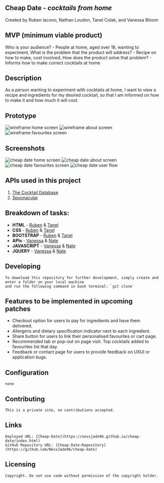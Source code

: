 ## Cheap Date - *cocktails from home*
Created by Ruben Iacono, Nathan Loudon, Tanel Colak, and Vanessa Bloom

## MVP (minimum viable product)

Who is your audience? - People at home, aged over 18, wanting to experiment,
What is the problem that the product will address? - Recipe on how to make, cost involved,
How does the product solve that problem? - Informs how to make correct cocktails at home

## Description

As a person wanting to experiment with cocktails at home, I want to view a recipe and ingredients for my desired cocktail, so that I am informed on how to make it and how much it will cost.

## Prototype

![wireframe home screen](assets/images/CheapDateWireFrame1.PNG)
![wireframe about screen](assets/images/CheapDateWireFrame3.PNG)
![wireframe favourites screen](assets/images/CheapDateWireFrame2.PNG)


## Screenshots

![cheap date home screen](assets/images/home-readme.png)
![cheap date about screen](assets/images/about.png)
![cheap date favourites screen](assets/images/favourites.png)
![cheap date user flow](./assets/images/UserFlow.PNG)


## APIs used in this project

1. [The Cocktail Database](https://www.thecocktaildb.com/api.php?ref=apilist.fun)
2. [Spoonacular](https://spoonacular.com/food-api)

## Breakdown of tasks:

- **HTML** - [Ruben](https://github.com/r-r-i) & [Tanel](https://github.com/kreatifbob)
- **CSS** - [Ruben](https://github.com/r-r-i) & [Tanel](https://github.com/kreatifbob)
- **BOOTSTRAP** - [Ruben](https://github.com/r-r-i) & [Tanel](https://github.com/kreatifbob)
- **APIs** - [Vanessa](https://github.com/NessJade96) & [Nate](https://github.com/vesnathan)
- **JAVASCRIPT** - [Vanessa](https://github.com/NessJade96) & [Nate](https://github.com/vesnathan)
- **JQUERY** - [Vanessa](https://github.com/NessJade96) & [Nate](https://github.com/vesnathan)

## Developing

    To download this repository for further development, simply create and enter a folder on your local machine
    and run the following command in bash terminal: `git clone`
    
## Features to be implemented in upcoming patches

- Checkout option for users to pay for ingredients and have them delivered.
- Allergens and dietary specification indicator next to each ingredient.
- Share button for users to link their personalised favourites or cart page.
- Recommended tab or pop-out on page visit. Top cocktails added to favourites list that day.
- Feedback or contact page for users to provide feedback on UXUI or application bugs.

## Configuration

    none

## Contributing

    This is a private site, no contributions accepted.

## Links

    Deployed URL: [Cheap-Date](https://nessjade96.github.io/cheap-date/index.html)
    GitHub Repository URL: [Cheap-Date-Repository](https://github.com/NessJade96/cheap-date)

## Licensing

    Copyright. Do not use code without permission of the copyright holder.
